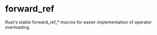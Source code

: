 # forward_ref
Rust's stable forward_ref_* macros for easier implementation of operator overloading.
